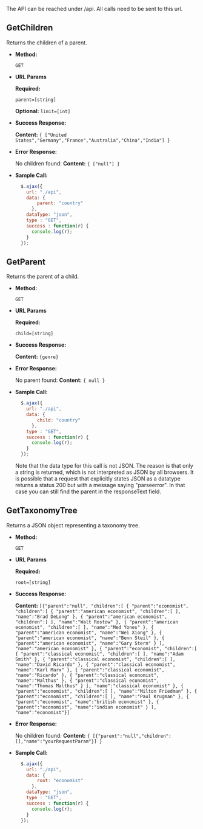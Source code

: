 The API can be reached under /api. All calls need to be sent to this url. 

**GetChildren**
----
  Returns the children of a parent.

* **Method:**

  `GET`
  
*  **URL Params**

   **Required:**
 
   `parent=[string]`
   
    **Optional:**
    `limit=[int]`

* **Success Response:**

    **Content:** `{ ["United States","Germany","France","Australia","China","India"] }`
 
* **Error Response:**

	No children found:
    **Content:** `{ ["null"] }`

* **Sample Call:**

  ```js
    $.ajax({
      url: "./api",
      data: {
	      parent: "country"
		},
      dataType: "json",
      type : "GET",
      success : function(r) {
        console.log(r);
      }
    });
  ```
**GetParent**
----
  Returns the parent of a child.

* **Method:**

  `GET`
  
*  **URL Params**

   **Required:**
 
   `child=[string]`

* **Success Response:**

    **Content:** `{genre}`
 
* **Error Response:**

	No parent found:
    **Content:** `{ null }`

* **Sample Call:**

  ```js
    $.ajax({
      url: "./api",
      data: {
	      child: "country"
		},
      type : "GET",
      success : function(r) {
        console.log(r);
      }
    });
  ```
  Note that the data type for this call is not JSON. The reason is that only a string is returned, which is not interpreted as JSON by all browsers. It is possible that a request that explicitly states JSON as a datatype returns a status 200 but with a message saying "parseerror". In that case you can still find the parent in the responseText field. 

**GetTaxonomyTree**
----
  Returns a JSON object representing a taxonomy tree.

* **Method:**

  `GET`
  
*  **URL Params**

   **Required:**
 
   `root=[string]`

* **Success Response:**

    **Content:** `
    [{"parent":"null",
      "children":[
         {
            "parent":"economist",
            "children":[
               {
                  "parent":"american economist",
                  "children":[
                  ],
                  "name":"Brad DeLong"
               },
               {
                  "parent":"american economist",
                  "children":[
                  ],
                  "name":"Walt Rostow"
               },
               {
                  "parent":"american economist",
                  "children":[
                  ],
                  "name":"Med Yones"
               },
               {
                  "parent":"american economist",
                  "name":"Wei Xiong"
               },
               {
                  "parent":"american economist",
                  "name":"Benn Steil"
               },
               {
                  "parent":"american economist",
                  "name":"Gary Stern"
               }
            ],
            "name":"american economist"
         },
         {
            "parent":"economist",
            "children":[
               {
                  "parent":"classical economist",
                  "children":[
                  ],
                  "name":"Adam Smith"
               },
               {
                  "parent":"classical economist",
                  "children":[
                  ],
                  "name":"David Ricardo"
               },
               {
                  "parent":"classical economist",
                  "name":"Karl Marx"
               },
               {
                  "parent":"classical economist",
                  "name":"Ricardo"
               },
               {
                  "parent":"classical economist",
                  "name":"Malthus"
               },
               {
                  "parent":"classical economist",
                  "name":"Thomas Malthus"
               }
            ],
            "name":"classical economist"
         },
         {
            "parent":"economist",
            "children":[
            ],
            "name":"Milton Friedman"
         },
         {
            "parent":"economist",
            "children":[
            ],
            "name":"Paul Krugman"
         },
         {
            "parent":"economist",
            "name":"british economist"
         },
         {
            "parent":"economist",
            "name":"indian economist"
         }
      ],
      "name":"economist"}]
      `

* **Error Response:**

	No children found:
    **Content:** `{ [{"parent":"null","children":[],"name":"yourRequestParam"}] }`

* **Sample Call:**

  ```js
    $.ajax({
      url: "./api",
      data: {
	      root: "economist"
		},
      dataType: "json",
      type : "GET",
      success : function(r) {
        console.log(r);
      }
    });
  ```
